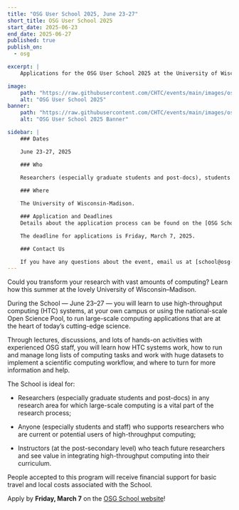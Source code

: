 ```yaml
---
title: "OSG User School 2025, June 23-27"
short_title: OSG User School 2025
start_date: 2025-06-23
end_date: 2025-06-27
published: true
publish_on:
  - osg

excerpt: |
    Applications for the OSG User School 2025 at the University of Wisconsin-Madison are now open!

image:
    path: "https://raw.githubusercontent.com/CHTC/events/main/images/osg-user-school-2023-event.jpg"
    alt: "OSG User School 2025"
banner:
    path: "https://raw.githubusercontent.com/CHTC/events/main/images/osg-user-school-2023-event.jpg"
    alt: "OSG User School 2025 Banner"

sidebar: |
    ### Dates

    June 23-27, 2025

    ### Who

    Researchers (especially graduate students and post-docs), students and staff who supports researchers currently or are potential users of HTC, and instructors at the post-secondary level who want to integrate HTC into their curriculum.
    
    ### Where

    The University of Wisconsin-Madison.

    ### Application and Deadlines
    Details about the application process can be found on the [OSG School 2025 site](https://osg-htc.org/school-2025/).

    The deadline for applications is Friday, March 7, 2025.

    ### Contact Us

    If you have any questions about the event, email us at [school@osg-htc.org](mailto:school@osg-htc.org)
---
```


Could you transform your research with vast amounts of computing? Learn how this summer at the lovely University of Wisconsin–Madison.

During the School — June 23–27 — you will learn to use high-throughput computing (HTC) systems, at your own campus or using the national-scale Open Science Pool, to run large-scale computing applications that are at the heart of today’s cutting-edge science.

Through lectures, discussions, and lots of hands-on activities with experienced OSG staff, you will learn how HTC systems work, how to run and manage long lists of computing tasks and work with huge datasets to implement a scientific computing workflow, and where to turn for more information and help.

The School is ideal for:

* Researchers (especially graduate students and post-docs) in any research area for which large-scale computing is a vital part of the research process;

* Anyone (especially students and staff) who supports researchers who are current or potential users of high-throughput computing;

* Instructors (at the post-secondary level) who teach future researchers and see value in integrating high-throughput computing into their curriculum.

People accepted to this program will receive financial support for basic travel and local costs associated with the School.

Apply by **Friday, March 7** on the [OSG School website](https://osg-htc.org/school-2025/)!
